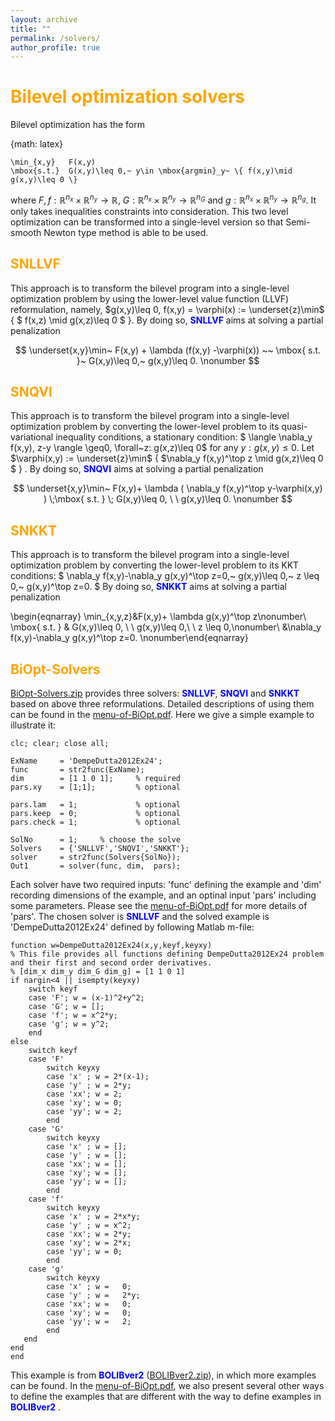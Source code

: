 ```yaml
---
layout: archive
title: ""   
permalink: /solvers/
author_profile: true
---
```


<span style="color:orange">Bilevel optimization solvers</span> 
===

Bilevel optimization has the form

{math: latex}
```
\min_{x,y}   F(x,y) 
\mbox{s.t.}  G(x,y)\leq 0,~ y\in \mbox{argmin}_y~ \{ f(x,y)\mid g(x,y)\leq 0 \}
```
where  $F,f:\mathbb{R}^{n_x}\times\mathbb{R}^{n_y}\rightarrow \mathbb{R}$, $G:\mathbb{R}^{n_x}\times\mathbb{R}^{n_y}\rightarrow \mathbb{R}^{n_G}$ and $g:\mathbb{R}^{n_x}\times\mathbb{R}^{n_y}\rightarrow \mathbb{R}^{n_g}$. It only takes inequalities constraints into consideration. This two level optimization can be transformed into a single-level version so that Semi-smooth Newton type method is able to be used. 

<span style="color:orange">SNLLVF</span>
---
This approach is to transform the bilevel program into a single-level optimization problem by using
the lower-level value function (LLVF) reformulation, namely,  $g(x,y)\leq 0, f(x,y) = \varphi(x) := \underset{z}\min$ \{ $ f(x,z) \mid g(x,z)\leq 0 $ \}.   By doing so, <span style="color:blue">**SNLLVF**</span> aims at solving a partial penalization

$$ \underset{x,y}\min~ F(x,y) + \lambda (f(x,y) -\varphi(x)) ~~ \mbox{ s.t. }~  G(x,y)\leq 0,~ g(x,y)\leq 0. \nonumber $$
 
 
<span style="color:orange">SNQVI</span>
---
This approach is to transform the bilevel program into a single-level optimization problem 
by converting the lower-level problem to its quasi-variational inequality conditions, a stationary condition: $ \langle \nabla_y f(x,y), z-y \rangle \geq0, \forall~z: g(x,z)\leq 0$ for any $y: g(x,y)\leq 0$. Let $\varphi(x,y) := \underset{z}\min$ \{ $\nabla_y f(x,y)^\top z \mid g(x,z)\leq 0 $ \} .  By doing so,  <span style="color:blue">**SNQVI**</span> aims at solving a partial penalization

$$ \underset{x,y}\min~ F(x,y)+ \lambda ( \nabla_y f(x,y)^\top y-\varphi(x,y) ) \;\mbox{ s.t. } \; G(x,y)\leq 0,  \ \   g(x,y)\leq 0. \nonumber $$


<span style="color:orange">SNKKT</span>
---
This approach is to transform the bilevel program into a single-level optimization problem 
by converting the lower-level problem to its KKT conditions: $ \nabla_y f(x,y)-\nabla_y g(x,y)^\top z=0,~ g(x,y)\leq 0,~  z \leq 0,~   g(x,y)^\top z=0. $ By doing so,  <span style="color:blue">**SNKKT**</span> aims at solving a partial penalization

\begin{eqnarray}
\min_{x,y,z}&F(x,y)+ \lambda g(x,y)^\top z\nonumber\\
\mbox{ s.t. } & G(x,y)\leq 0,  \ \   g(x,y)\leq 0,\ \ z \leq 0,\nonumber\\
&\nabla_y f(x,y)-\nabla_y g(x,y)^\top z=0. \nonumber\end{eqnarray}  


<span style="color:orange">BiOpt-Solvers</span>
---
[BiOpt-Solvers.zip](/files/BiOpt-Solvers.zip) provides three solvers: <span style="color:blue">**SNLLVF**</span>, <span style="color:blue">**SNQVI**</span>  and <span style="color:blue">**SNKKT**</span> based on above three reformulations. Detailed descriptions of using them can be found in  the [menu-of-BiOpt.pdf](\files\menu-of-BiOpt.pdf). Here we give a simple example to illustrate it:

```
clc; clear; close all; 

ExName     = 'DempeDutta2012Ex24'; 
func       = str2func(ExName);
dim        = [1 1 0 1];     % required
pars.xy    = [1;1];         % optional

pars.lam   = 1;             % optional
pars.keep  = 0;             % optional 
pars.check = 1;             % optional

SolNo      = 1;     % choose the solve
Solvers    = {'SNLLVF','SNQVI','SNKKT'}; 
solver     = str2func(Solvers{SolNo});  
Out1       = solver(func, dim,  pars);
```

Each solver have two required inputs: 'func' defining the example and 'dim' recording dimensions of the example, and an optinal input 'pars' including some parameters. Please see the [menu-of-BiOpt.pdf](\files\menu-of-BiOpt.pdf) for more details of 'pars'. The chosen solver is <span style="color:blue">**SNLLVF**</span> and the solved example is 'DempeDutta2012Ex24' defined by following Matlab m-file:

```
function w=DempeDutta2012Ex24(x,y,keyf,keyxy)
% This file provides all functions defining DempeDutta2012Ex24 problem and their first and second order derivatives.
% [dim_x dim_y dim_G dim_g] = [1 1 0 1]
if nargin<4 || isempty(keyxy)
    switch keyf
    case 'F'; w = (x-1)^2+y^2;
    case 'G'; w = []; 
    case 'f'; w = x^2*y;      
    case 'g'; w = y^2; 
    end    
else
    switch keyf
    case 'F'
        switch keyxy
        case 'x' ; w = 2*(x-1);         
        case 'y' ; w = 2*y;        
        case 'xx'; w = 2;
        case 'xy'; w = 0;
        case 'yy'; w = 2;
        end 
    case 'G'  
        switch keyxy
        case 'x' ; w = [];    
        case 'y' ; w = [];      
        case 'xx'; w = [];
        case 'xy'; w = [];
        case 'yy'; w = [];
        end           
	case 'f'   
        switch keyxy
        case 'x' ; w = 2*x*y;    
        case 'y' ; w = x^2;          
        case 'xx'; w = 2*y;
        case 'xy'; w = 2*x;
        case 'yy'; w = 0;
        end           
	case 'g'   
        switch keyxy
        case 'x' ; w =   0;  
        case 'y' ; w =   2*y;         
        case 'xx'; w =   0;  
        case 'xy'; w =   0;  
        case 'yy'; w =   2; 
        end        
   end   
end
end
```

This example is from <span style="color:blue">**BOLIBver2**</span> ([BOLIBver2.zip](/files/BOLIBver2.zip)), in which more examples can be found. In  the [menu-of-BiOpt.pdf](\files\menu-of-BiOpt.pdf), we also present several other ways to define the examples that are different with the way to define examples in  <span style="color:blue">**BOLIBver2**</span> .
